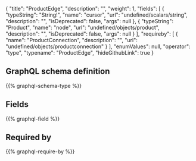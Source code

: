 {
  "title": "ProductEdge",
  "description": "",
  "weight": 1,
  "fields": [
    {
      "typeString": "String!",
      "name": "cursor",
      "url": "undefined/scalars/string",
      "description": "",
      "isDeprecated": false,
      "args": null
    },
    {
      "typeString": "Product",
      "name": "node",
      "url": "undefined/objects/product",
      "description": "",
      "isDeprecated": false,
      "args": null
    }
  ],
  "requireby": [
    {
      "name": "ProductConnection",
      "description": "",
      "url": "undefined/objects/productconnection"
    }
  ],
  "enumValues": null,
  "operator": "type",
  "typename": "ProductEdge",
  "hideGithubLink": true
}
## GraphQL schema definition

{{% graphql-schema-type %}}

## Fields

{{% graphql-field %}}

## Required by

{{% graphql-require-by %}}
